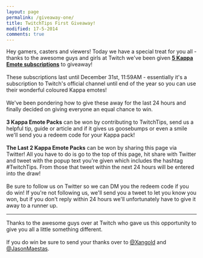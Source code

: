 ```yaml
---
layout: page
permalink: /giveaway-one/
title: TwitchTips First Giveaway!
modified: 17-5-2014
comments: true
---
```

Hey gamers, casters and viewers! Today we have a special treat for you all - thanks to the awesome guys and girls at Twitch we've been given [**5 Kappa Emote subscriptions**](http://twitch.tv/twitch/subscribe) to giveaway!  
<br>
These subscriptions last until December 31st, 11:59AM - essentially it's a subscription to Twitch's official channel until end of the year so you can use their wonderful coloured Kappa emotes!  
<br>
We've been pondering how to give these away for the last 24 hours and finally decided on giving everyone an equal chance to win.  
<br>
**3 Kappa Emote Packs** can be won by contributing to TwitchTips, send us a helpful tip, guide or article and if it gives us goosebumps or even a smile we'll send you a redeem code for your Kappa pack!  
<br>
**The Last 2 Kappa Emote Packs** can be won by sharing this page via Twitter! All you have to do is go to the top of this page, hit share with Twitter and tweet with the popup text you're given which includes the hashtag #TwitchTips. From those that tweet within the next 24 hours will be entered into the draw!    
<br>
Be sure to follow us on Twitter so we can DM you the redeem code if you do win! If you're not following us, we'll send you a tweet to let you know you won, but if you don't reply within 24 hours we'll unfortunately have to give it away to a runner up.

---

Thanks to the awesome guys over at Twitch who gave us this opportunity to give you all a little something different.  
<br>
If you do win be sure to send your thanks over to [@Xangold](https://www.twitter.com/xangold) and [@JasonMaestas](https://www.twitter.com/JasonMaestas).
